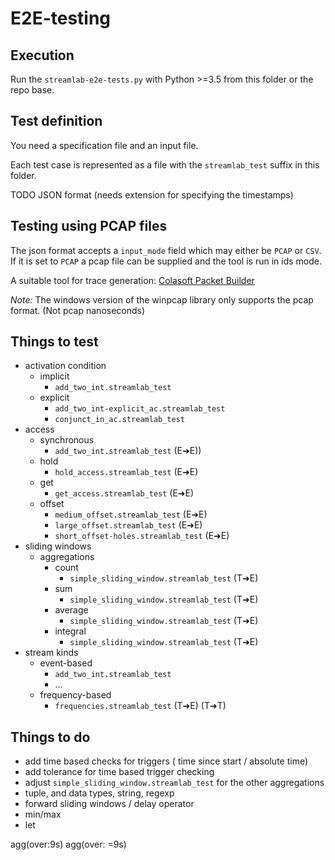 # E2E-testing

## Execution

Run the `streamlab-e2e-tests.py` with Python >=3.5 from this folder or the repo base.



## Test definition

You need a specification file and an input file.

Each test case is represented as a file with the `streamlab_test` suffix in this folder.

TODO
JSON format (needs extension for specifying the timestamps)

## Testing using PCAP files

The json format accepts a `input_mode` field which may either be `PCAP` or `CSV`.
If it is set to `PCAP` a pcap file can be supplied and the tool is run in ids mode.

A suitable tool for trace generation: [Colasoft Packet Builder](https://www.colasoft.com/packet_builder/)

*Note:* The windows version of the winpcap library only supports the pcap format. (Not pcap nanoseconds)

## Things to test

- activation condition
    - implicit
        - `add_two_int.streamlab_test`
    - explicit
        - `add_two_int-explicit_ac.streamlab_test`
        - `conjunct_in_ac.streamlab_test`
- access
    - synchronous
        - `add_two_int.streamlab_test` (E➜E))
    - hold
        - `hold_access.streamlab_test` (E➜E)
    - get
        - `get_access.streamlab_test` (E➜E)
    - offset
        - `medium_offset.streamlab_test` (E➜E)
        - `large_offset.streamlab_test` (E➜E)
        - `short_offset-holes.streamlab_test` (E➜E)
- sliding windows
    - aggregations
        - count
            - `simple_sliding_window.streamlab_test` (T➜E)
        - sum
            - `simple_sliding_window.streamlab_test` (T➜E)
        - average
            - `simple_sliding_window.streamlab_test` (T➜E)
        - integral
            - `simple_sliding_window.streamlab_test` (T➜E)
- stream kinds
    - event-based
        - `add_two_int.streamlab_test`
        - ...
    - frequency-based
        - `frequencies.streamlab_test` (T➜E) (T➜T)

## Things to do

- add time based checks for triggers ( time since start / absolute time)
- add tolerance for time based trigger checking
- adjust `simple_sliding_window.streamlab_test` for the other aggregations
- tuple, and data types, string, regexp
- forward sliding windows / delay operator
- min/max
- let

agg(over:9s) agg(over: =9s)
